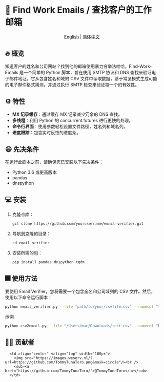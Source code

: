 # 📧 Find Work Emails / 查找客户的工作邮箱

<p align="center">
  <a href="./README.md">English</a> |
  <a href="./README_Chinese.md">简体中文</a>
</p>

## 🔥 概览
知道客户的姓名和公司网站？找到他的邮箱使用暴力穷举法哈哈。Find-Work-Emails 是一个简单的 Python 脚本，旨在使用 SMTP 协议和 DNS 查找来验证电子邮件地址。它从包含姓名和域的 CSV 文件中读取数据，基于常见模式生成可能的电子邮件格式猜测，并通过执行 SMTP 检查来验证每一个的有效性。

## ⚙️ 特性
- **MX 记录缓存**：通过缓存 MX 记录减少冗余的 DNS 查找。
- **多线程**：利用 Python 的 concurrent.futures 进行更快的处理。
- **命令行界面**：使用参数轻松设置文件路径，姓名列和域名列。
- **进度跟踪**：包含实时反馈的进度条。

## 😄 先决条件
在运行此脚本之前，请确保您已安装以下先决条件：
- Python 3.6 或更高版本
- pandas
- dnspython

## 💻 安装
1. 克隆仓库：
    ```bash
    git clone https://github.com/yourusername/email-verifier.git
    ```
2. 导航到克隆的目录：
    ```bash
    cd email-verifier
    ```
3. 安装所需的包：
    ```bash
    pip install pandas dnspython tqdm
    ```

## 🎆 使用方法
要使用 Email Verifier，您将需要一个包含全名和公司域列的 CSV 文件。然后，使用以下命令运行脚本：

```bash
python email_verifier.py --file "path/to/your/csvfile.csv" --namecol "全名的列名称例如Name或Full Names" --domaincol "公司域的列名称例如Domain或者domain，domain格式一般会是xxx.com"
```
示例
```bash
python csv2email.py --file "/Users/mac/Downloads/test.csv" --namecol "Name" --domaincol "domain"
```

## 🧑‍💻 贡献者
      <td align="center" valign="top" width="100px">
        <img src="https://images.weserv.nl/?url=https://github.com/TommyTunaToro.png&mask=circle"/><br />
        <sub><a href="https://github.com/TommyTunaToro/">@TommyTunaToro</a></sub>
      </td>

